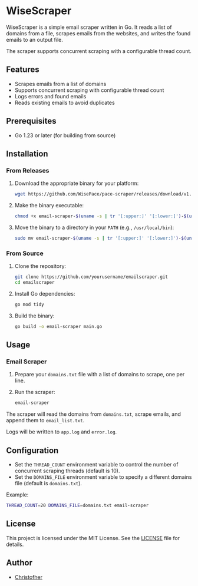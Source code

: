 # WiseScraper

WiseScraper is a simple email scraper written in Go. It reads a list of domains from a file, scrapes emails from the websites, and writes the found emails to an output file. 

The scraper supports concurrent scraping with a configurable thread count.

## Features

- Scrapes emails from a list of domains
- Supports concurrent scraping with configurable thread count
- Logs errors and found emails
- Reads existing emails to avoid duplicates

## Prerequisites

- Go 1.23 or later (for building from source)

## Installation

### From Releases

1. Download the appropriate binary for your platform:
    ```sh
    wget https://github.com/WisePace/pace-scraper/releases/download/v1.0.0/email-scraper-$(uname -s | tr '[:upper:]' '[:lower:]')-$(uname -m)
    ```

2. Make the binary executable:
    ```sh
    chmod +x email-scraper-$(uname -s | tr '[:upper:]' '[:lower:]')-$(uname -m)
    ```

3. Move the binary to a directory in your `PATH` (e.g., `/usr/local/bin`):
    ```sh
    sudo mv email-scraper-$(uname -s | tr '[:upper:]' '[:lower:]')-$(uname -m) /usr/local/bin/email-scraper
    ```

### From Source

1. Clone the repository:
    ```sh
    git clone https://github.com/yourusername/emailscraper.git
    cd emailscraper
    ```

2. Install Go dependencies:
    ```sh
    go mod tidy
    ```

3. Build the binary:
    ```sh
    go build -o email-scraper main.go
    ```

## Usage

### Email Scraper

1. Prepare your `domains.txt` file with a list of domains to scrape, one per line.

2. Run the scraper:
    ```sh
    email-scraper
    ```

The scraper will read the domains from `domains.txt`, scrape emails, and append them to `email_list.txt`. 

Logs will be written to `app.log` and `error.log`.

## Configuration

- Set the `THREAD_COUNT` environment variable to control the number of concurrent scraping threads (default is 10).
- Set the `DOMAINS_FILE` environment variable to specify a different domains file (default is `domains.txt`).

Example:
```sh
THREAD_COUNT=20 DOMAINS_FILE=domains.txt email-scraper
```

## License

This project is licensed under the MIT License. See the [LICENSE](LICENSE) file for details.

## Author

- [Christofher](https://github.com/KostLinux)